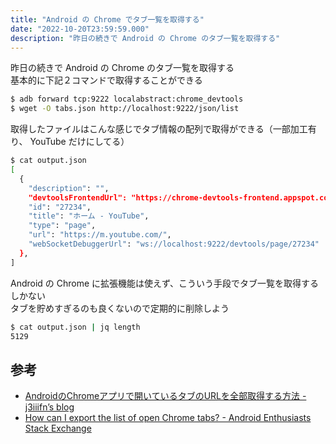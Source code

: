 ```yaml
---
title: "Android の Chrome でタブ一覧を取得する"
date: "2022-10-20T23:59:59.000"
description: "昨日の続きで Android の Chrome のタブ一覧を取得する"
---
```


昨日の続きで Android の Chrome のタブ一覧を取得する  
基本的に下記２コマンドで取得することができる

```sh
$ adb forward tcp:9222 localabstract:chrome_devtools
$ wget -O tabs.json http://localhost:9222/json/list
```

取得したファイルはこんな感じでタブ情報の配列で取得ができる（一部加工有り、 YouTube だけにしてる）

```sh
$ cat output.json
[
  {
    "description": "",
    "devtoolsFrontendUrl": "https://chrome-devtools-frontend.appspot.com/serve_rev/@......./inspector.html?ws=localhost:9222/devtools/page/27234",
    "id": "27234",
    "title": "ホーム - YouTube",
    "type": "page",
    "url": "https://m.youtube.com/",
    "webSocketDebuggerUrl": "ws://localhost:9222/devtools/page/27234"
  },
]
```

Android の Chrome に拡張機能は使えず、こういう手段でタブ一覧を取得するしかない  
タブを貯めすぎるのも良くないので定期的に削除しよう

```sh
$ cat output.json | jq length
5129
```


## 参考

- [AndroidのChromeアプリで開いているタブのURLを全部取得する方法 - j3iiifn’s blog](https://j3iiifn.hatenablog.com/entry/2019/07/14/193000)
- [How can I export the list of open Chrome tabs? - Android Enthusiasts Stack Exchange](https://android.stackexchange.com/questions/56635/how-can-i-export-the-list-of-open-chrome-tabs/199496#199496)
